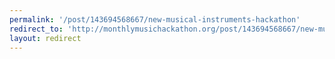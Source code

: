 ```yaml
---
permalink: '/post/143694568667/new-musical-instruments-hackathon'
redirect_to: 'http://monthlymusichackathon.org/post/143694568667/new-musical-instruments-hackathon'
layout: redirect
---
```

